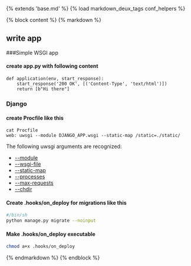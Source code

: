 {% extends 'base.md' %}
{% load markdown_deux_tags conf_helpers %}

{% block content %}
{% markdown %}
## write app

###Simple WSGI app
#### create app.py with following content

    def application(env, start_response):
        start_response('200 OK', [('Content-Type', 'text/html')])
        return [b"Hi there"]

### Django
#### create Procfile like this

    cat Procfile
    web: uwsgi --module DJANGO_APP.wsgi --static-map /static=./static/

The following uwsgi arguments are recognized:

  - [--module](http://uwsgi-docs.readthedocs.io/en/latest/Options.html?highlight=module#module)
  - [--wsgi-file](http://uwsgi-docs.readthedocs.io/en/latest/Options.html?highlight=wsgi-file#wsgi-file)
  - [--static-map](http://uwsgi-docs.readthedocs.io/en/latest/Options.html?highlight=wsgi-file#static-map)
  - [--processes](http://uwsgi-docs.readthedocs.io/en/latest/Options.html?highlight=wsgi-file#processes)
  - [--max-requests](http://uwsgi-docs.readthedocs.io/en/latest/Options.html?highlight=wsgi-file#max-requests)
  - [--chdir](http://uwsgi-docs.readthedocs.io/en/latest/Options.html?highlight=wsgi-file#chdir)

#### Create  .hooks/on_deploy for migrations like this

```sh
#/bin/sh
python manage.py migrate --noinput
```
#### Make .hooks/on_deploy executable

```sh
chmod a+x .hooks/on_deploy
```
{% endmarkdown %}
{% endblock %}
